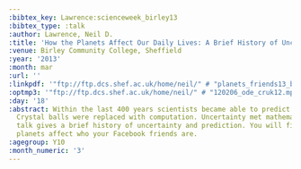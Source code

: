 ```yaml
---
:bibtex_key: Lawrence:scienceweek_birley13
:bibtex_type: :talk
:author: Lawrence, Neil D.
:title: 'How the Planets Affect Our Daily Lives: A Brief History of Uncertainty'
:venue: Birley Community College, Sheffield
:year: '2013'
:month: mar
:url: ''
:linkpdf: '"ftp://ftp.dcs.shef.ac.uk/home/neil/" # "planets_friends13_birley.pdf"'
:optmp3: '"ftp://ftp.dcs.shef.ac.uk/home/neil/" # "120206_ode_cruk12.mp3"'
:day: '18'
:abstract: Within the last 400 years scientists became able to predict the future.
  Crystal balls were replaced with computation. Uncertainty met mathematics. This
  talk gives a brief history of uncertainty and prediction. You will find out how
  planets affect who your Facebook friends are.
:agegroup: Y10
:month_numeric: '3'
---
```

